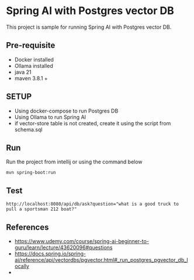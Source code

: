 # Spring AI with Postgres vector DB

This project is sample for running Spring AI with Postgres vector DB.

## Pre-requisite
- Docker installed
- Ollama installed
- java 21
- maven 3.8.1 +

## SETUP

- Using docker-compose to run Postgres DB
- Using Ollama to run Spring AI
- if vector-store table is not created, create it using the script from schema.sql

## Run

Run the project from intellij or using the command below

```shell
mvn spring-boot:run
```

## Test
```shell
http://localhost:8080/api/db/ask?question="what is a good truck to pull a sportsman 212 boat?"

```


## References
- https://www.udemy.com/course/spring-ai-beginner-to-guru/learn/lecture/43620096#questions
- https://docs.spring.io/spring-ai/reference/api/vectordbs/pgvector.html#_run_postgres_pgvector_db_locally
- 